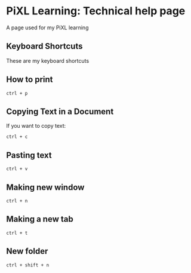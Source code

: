 # PiXL Learning: Technical help page

A page used for my PiXL learning

## Keyboard Shortcuts

These are my keyboard shortcuts

## How to print
```
ctrl + p
```
## Copying Text in a Document

If you want to copy text:

```
ctrl + c
```
## Pasting text
```
ctrl + v
```

## Making new window
```
ctrl + n
```
## Making a new tab
```
ctrl + t
```
## New folder
```
ctrl + shift + n
```

